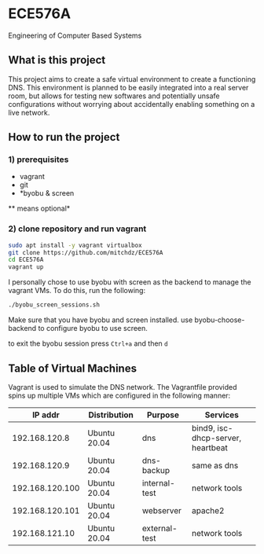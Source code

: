 # ECE576A
Engineering of Computer Based Systems

## What is this project
This project aims to create a safe virtual environment to create a functioning DNS. This environment is planned to be easily integrated into a real server room, but allows for testing new softwares and potentially unsafe configurations without worrying about accidentally enabling something on a live network.

## How to run the project
### 1) prerequisites

* vagrant
* git
* *byobu & screen

** means optional*
### 2) clone repository and run vagrant
```bash
sudo apt install -y vagrant virtualbox
git clone https://github.com/mitchdz/ECE576A
cd ECE576A
vagrant up
```

I personally chose to use byobu with screen as the backend to manage the vagrant VMs. To do this, run the following:
```bash
./byobu_screen_sessions.sh
```

Make sure that you have byobu and screen installed. use byobu-choose-backend to configure byobu to use screen.

to exit the byobu session press `Ctrl+a` and then `d`


## Table of Virtual Machines
Vagrant is used to simulate the DNS network. The Vagrantfile provided spins up multiple VMs which are configured in the following manner:

| IP addr | Distribution | Purpose | Services |
| --- | --- | --- | -- |
| 192.168.120.8 | Ubuntu 20.04 | dns | bind9, isc-dhcp-server, heartbeat |
| 192.168.120.9 | Ubuntu 20.04 | dns-backup | same as dns |
| 192.168.120.100 | Ubuntu 20.04 | internal-test | network tools |
| 192.168.120.101 | Ubuntu 20.04 | webserver | apache2 |
| 192.168.121.10 | Ubuntu 20.04 | external-test | network tools|
